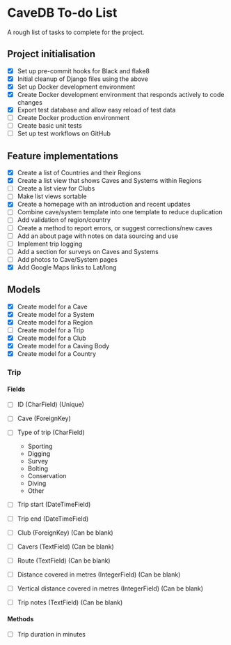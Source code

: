 # CaveDB To-do List
A rough list of tasks to complete for the project.

## Project initialisation
- [X] Set up pre-commit hooks for Black and flake8
- [X] Initial cleanup of Django files using the above
- [X] Set up Docker development environment
- [X] Create Docker development environment that responds actively to code changes
- [X] Export test database and allow easy reload of test data
- [ ] Create Docker production environment
- [ ] Create basic unit tests
- [ ] Set up test workflows on GitHub

## Feature implementations
- [X] Create a list of Countries and their Regions
- [X] Create a list view that shows Caves and Systems within Regions
- [ ] Create a list view for Clubs
- [ ] Make list views sortable
- [X] Create a homepage with an introduction and recent updates
- [ ] Combine cave/system template into one template to reduce duplication
- [ ] Add validation of region/country
- [ ] Create a method to report errors, or suggest corrections/new caves
- [ ] Add an about page with notes on data sourcing and use
- [ ] Implement trip logging
- [ ] Add a section for surveys on Caves and Systems
- [ ] Add photos to Cave/System pages
- [X] Add Google Maps links to Lat/long

## Models
- [X] Create model for a Cave
- [X] Create model for a System
- [X] Create model for a Region
- [ ] Create model for a Trip
- [X] Create model for a Club
- [X] Create model for a Caving Body
- [X] Create model for a Country

### Trip
#### Fields
- [ ] ID (CharField) (Unique)
- [ ] Cave (ForeignKey)
- [ ] Type of trip (CharField)
    - Sporting
    - Digging
    - Survey
    - Bolting
    - Conservation
    - Diving
    - Other

- [ ] Trip start (DateTimeField)
- [ ] Trip end (DateTimeField)
- [ ] Club (ForeignKey) (Can be blank)
- [ ] Cavers (TextField) (Can be blank)
- [ ] Route (TextField) (Can be blank)
- [ ] Distance covered in metres (IntegerField) (Can be blank)
- [ ] Vertical distance covered in metres (IntegerField) (Can be blank)
- [ ] Trip notes (TextField) (Can be blank)

#### Methods
- [ ] Trip duration in minutes
